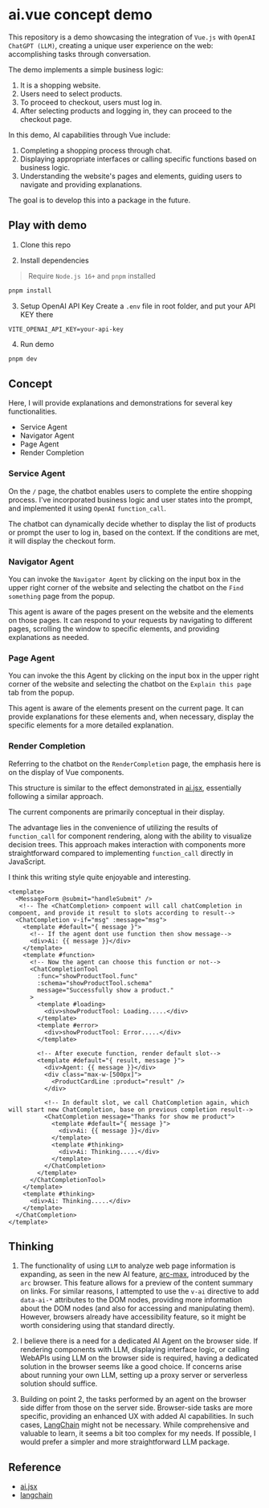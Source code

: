 # ai.vue concept demo
This repository is a demo showcasing the integration of `Vue.js` with `OpenAI ChatGPT (LLM)`, creating a unique user experience on the web: accomplishing tasks through conversation.

The demo implements a simple business logic:
1. It is a shopping website.
2. Users need to select products.
3. To proceed to checkout, users must log in.
4. After selecting products and logging in, they can proceed to the checkout page.

In this demo, AI capabilities through Vue include:
1. Completing a shopping process through chat.
2. Displaying appropriate interfaces or calling specific functions based on business logic.
3. Understanding the website's pages and elements, guiding users to navigate and providing explanations.

The goal is to develop this into a package in the future.

## Play with demo
1. Clone this repo

2. Install dependencies

> Require `Node.js 16+` and `pnpm` installed
```sh
pnpm install
```

3. Setup OpenAI API Key
Create a `.env` file in root folder, and put your API KEY there

```env
VITE_OPENAI_API_KEY=your-api-key
```

4. Run demo
```sh
pnpm dev
```

## Concept
Here, I will provide explanations and demonstrations for several key functionalities.

- Service Agent
- Navigator Agent
- Page Agent
- Render Completion

### Service Agent
On the `/` page, the chatbot enables users to complete the entire shopping process. I've incorporated business logic and user states into the prompt, and implemented it using `OpenAI` `function_call`.

The chatbot can dynamically decide whether to display the list of products or prompt the user to log in, based on the context. If the conditions are met, it will display the checkout form.

### Navigator Agent
You can invoke the `Navigator Agent` by clicking on the input box in the upper right corner of the website and selecting the chatbot on the `Find something` page from the popup.

This agent is aware of the pages present on the website and the elements on those pages. It can respond to your requests by navigating to different pages, scrolling the window to specific elements, and providing explanations as needed.

### Page Agent
You can invoke the this Agent by clicking on the input box in the upper right corner of the website and selecting the chatbot on the `Explain this page` tab from the popup.

This agent is aware of the elements present on the current page. It can provide explanations for these elements and, when necessary, display the specific elements for a more detailed explanation.

### Render Completion
Referring to the chatbot on the `RenderCompletion` page, the emphasis here is on the display of Vue components.

This structure is similar to the effect demonstrated in [ai.jsx](https://docs.ai-jsx.com/aboutAIJSX), essentially following a similar approach.

The current components are primarily conceptual in their display. 

The advantage lies in the convenience of utilizing the results of `function_call` for component rendering, along with the ability to visualize decision trees. This approach makes interaction with components more straightforward compared to implementing `function_call` directly in JavaScript.

I think this writing style quite enjoyable and interesting.

```vue
<template>
  <MessageForm @submit="handleSubmit" />
   <!-- The <ChatCompletion> compoent will call chatCompletion in compoent, and provide it result to slots according to result-->
  <ChatCompletion v-if="msg" :message="msg">
    <template #default="{ message }">
      <!-- If the agent dont use function then show message-->
      <div>Ai: {{ message }}</div>
    </template>
    <template #function>
      <!-- Now the agent can choose this function or not-->
      <ChatCompletionTool
        :func="showProductTool.func"
        :schema="showProductTool.schema"
        message="Successfully show a product."
      >
        <template #loading>
          <div>showProductTool: Loading.....</div>
        </template>
        <template #error>
          <div>showProductTool: Error.....</div>
        </template>

        <!-- After execute function, render default slot-->
        <template #default="{ result, message }">
          <div>Agent: {{ message }}</div>
          <div class="max-w-[500px]">
            <ProductCardLine :product="result" />
          </div>

          <!-- In default slot, we call ChatCompletion again, which will start new ChatCompletion, base on previous completion result-->
          <ChatCompletion message="Thanks for show me product">
            <template #default="{ message }">
              <div>Ai: {{ message }}</div>
            </template>
            <template #thinking>
              <div>Ai: Thinking.....</div>
            </template>
          </ChatCompletion>
        </template>
      </ChatCompletionTool>
    </template>
    <template #thinking>
      <div>Ai: Thinking.....</div>
    </template>
  </ChatCompletion>
</template>
```

## Thinking
1. The functionality of using `LLM` to analyze web page information is expanding, as seen in the new AI feature, [arc-max](https://arc.net/max), introduced by the `arc` browser. This feature allows for a preview of the content summary on links. For similar reasons, I attempted to use the `v-ai` directive to add `data-ai-*` attributes to the DOM nodes, providing more information about the DOM nodes (and also for accessing and manipulating them). However, browsers already have accessibility feature, so it might be worth considering using that standard directly.

2. I believe there is a need for a dedicated AI Agent on the browser side. If rendering components with LLM, displaying interface logic, or calling WebAPIs using LLM on the browser side is required, having a dedicated solution in the browser seems like a good choice. If concerns arise about running your own LLM, setting up a proxy server or serverless solution should suffice.

3. Building on point 2, the tasks performed by an agent on the browser side differ from those on the server side. Browser-side tasks are more specific, providing an enhanced UX with added AI capabilities. In such cases, [LangChain](https://www.langchain.com/) might not be necessary. While comprehensive and valuable to learn, it seems a bit too complex for my needs. If possible, I would prefer a simpler and more straightforward LLM package.

## Reference
- [ai.jsx](https://docs.ai-jsx.com/aboutAIJSX)
- [langchain](https://www.langchain.com/)
